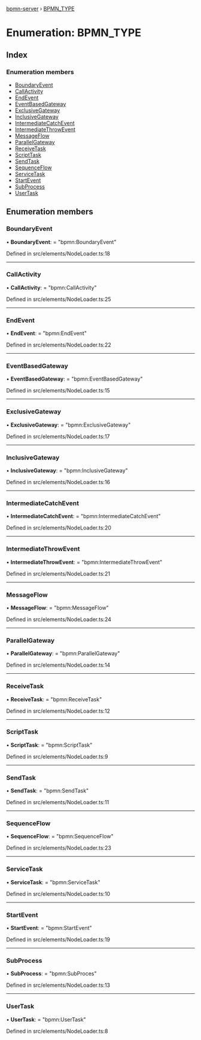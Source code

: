[bpmn-server](../README.md) › [BPMN_TYPE](bpmn_type.md)

# Enumeration: BPMN_TYPE

## Index

### Enumeration members

* [BoundaryEvent](bpmn_type.md#boundaryevent)
* [CallActivity](bpmn_type.md#callactivity)
* [EndEvent](bpmn_type.md#endevent)
* [EventBasedGateway](bpmn_type.md#eventbasedgateway)
* [ExclusiveGateway](bpmn_type.md#exclusivegateway)
* [InclusiveGateway](bpmn_type.md#inclusivegateway)
* [IntermediateCatchEvent](bpmn_type.md#intermediatecatchevent)
* [IntermediateThrowEvent](bpmn_type.md#intermediatethrowevent)
* [MessageFlow](bpmn_type.md#messageflow)
* [ParallelGateway](bpmn_type.md#parallelgateway)
* [ReceiveTask](bpmn_type.md#receivetask)
* [ScriptTask](bpmn_type.md#scripttask)
* [SendTask](bpmn_type.md#sendtask)
* [SequenceFlow](bpmn_type.md#sequenceflow)
* [ServiceTask](bpmn_type.md#servicetask)
* [StartEvent](bpmn_type.md#startevent)
* [SubProcess](bpmn_type.md#subprocess)
* [UserTask](bpmn_type.md#usertask)

## Enumeration members

###  BoundaryEvent

• **BoundaryEvent**: = "bpmn:BoundaryEvent"

Defined in src/elements/NodeLoader.ts:18

___

###  CallActivity

• **CallActivity**: = "bpmn:CallActivity"

Defined in src/elements/NodeLoader.ts:25

___

###  EndEvent

• **EndEvent**: = "bpmn:EndEvent"

Defined in src/elements/NodeLoader.ts:22

___

###  EventBasedGateway

• **EventBasedGateway**: = "bpmn:EventBasedGateway"

Defined in src/elements/NodeLoader.ts:15

___

###  ExclusiveGateway

• **ExclusiveGateway**: = "bpmn:ExclusiveGateway"

Defined in src/elements/NodeLoader.ts:17

___

###  InclusiveGateway

• **InclusiveGateway**: = "bpmn:InclusiveGateway"

Defined in src/elements/NodeLoader.ts:16

___

###  IntermediateCatchEvent

• **IntermediateCatchEvent**: = "bpmn:IntermediateCatchEvent"

Defined in src/elements/NodeLoader.ts:20

___

###  IntermediateThrowEvent

• **IntermediateThrowEvent**: = "bpmn:IntermediateThrowEvent"

Defined in src/elements/NodeLoader.ts:21

___

###  MessageFlow

• **MessageFlow**: = "bpmn:MessageFlow"

Defined in src/elements/NodeLoader.ts:24

___

###  ParallelGateway

• **ParallelGateway**: = "bpmn:ParallelGateway"

Defined in src/elements/NodeLoader.ts:14

___

###  ReceiveTask

• **ReceiveTask**: = "bpmn:ReceiveTask"

Defined in src/elements/NodeLoader.ts:12

___

###  ScriptTask

• **ScriptTask**: = "bpmn:ScriptTask"

Defined in src/elements/NodeLoader.ts:9

___

###  SendTask

• **SendTask**: = "bpmn:SendTask"

Defined in src/elements/NodeLoader.ts:11

___

###  SequenceFlow

• **SequenceFlow**: = "bpmn:SequenceFlow"

Defined in src/elements/NodeLoader.ts:23

___

###  ServiceTask

• **ServiceTask**: = "bpmn:ServiceTask"

Defined in src/elements/NodeLoader.ts:10

___

###  StartEvent

• **StartEvent**: = "bpmn:StartEvent"

Defined in src/elements/NodeLoader.ts:19

___

###  SubProcess

• **SubProcess**: = "bpmn:SubProces"

Defined in src/elements/NodeLoader.ts:13

___

###  UserTask

• **UserTask**: = "bpmn:UserTask"

Defined in src/elements/NodeLoader.ts:8
